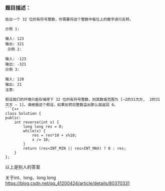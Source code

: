 ### 题目描述：
```
给出一个 32 位的有符号整数，你需要将这个整数中每位上的数字进行反转。

示例 1:

输入: 123
输出: 321
 示例 2:

输入: -123
输出: -321
示例 3:

输入: 120
输出: 21
注意:

假设我们的环境只能存储得下 32 位的有符号整数，则其数值范围为 [−2的31次方,  2的31次方 − 1]。请根据这个假设，如果反转后整数溢出那么就返回 0。
```C++
class Solution {
public:
    int reverse(int x) {
        long long res = 0;
        while(x) {
            res = res*10 + x%10;
            x /= 10;
        }
        return (res<INT_MIN || res>INT_MAX) ? 0 : res;
    }
};
```
以上是别人的答案

关于int、long、long long<br />
https://blog.csdn.net/qq_41200424/article/details/80370331
